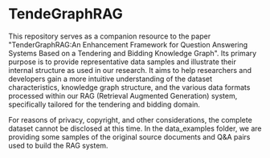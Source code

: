 # TendeGraphRAG
This repository serves as a companion resource to the paper "TenderGraphRAG:An Enhancement Framework for Question Answering Systems Based on a Tendering and Bidding Knowledge Graph". Its primary purpose is to provide representative data samples and illustrate their internal structure as used in our research. It aims to help researchers and developers gain a more intuitive understanding of the dataset characteristics, knowledge graph structure, and the various data formats processed within our RAG (Retrieval Augmented Generation) system, specifically tailored for the tendering and bidding domain.


For reasons of privacy, copyright, and other considerations, the complete dataset cannot be disclosed at this time.  In the data_examples folder, we are providing some samples of the original source documents and Q&A pairs used to build the RAG system.


